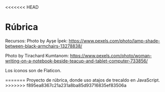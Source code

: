 <<<<<<< HEAD
<h1>Rúbrica</h1>

<p>

Recursos:
Photo by Ayşe İpek: https://www.pexels.com/photo/lamp-shade-between-black-armchairs-13278838/ 

Photo by Tirachard Kumtanom: https://www.pexels.com/photo/woman-writing-on-a-notebook-beside-teacup-and-tablet-computer-733856/

Los íconos son de  Flaticon.</a>

</p>
=======
Proyecto de rúbrica, donde uso atajos de trecaldo en JavaScript.
>>>>>>> f895ea8367c21a231a8ba85d93716835ef83506a
